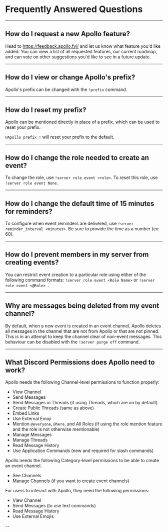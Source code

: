 # Frequently Answered Questions

---

## How do I request a new Apollo feature?

Head to https://feedback.apollo.fyi/ and let us know what feature you'd like added. You can view a list of all requested features, our current roadmap, and can vote on other suggestions you'd like to see in a future update.

---

## How do I view or change Apollo's prefix?

Apollo's prefix can be changed with the `!prefix` command.

---

## How do I reset my prefix?

Apollo can be mentioned directly in place of a prefix, which can be used to
reset your prefix.

`@Apollo prefix !` will reset your prefix to the default.

---

## How do I change the role needed to create an event?

To change the role, use `!server role event <role>`. To reset this role, use `!server role event None`.

---

## How do I change the default time of 15 minutes for reminders?

To configure when event reminders are delivered, use `!server reminder_interval <minutes>`. Be sure to provide the time as a number (ex: 60).

---

## How do I prevent members in my server from creating events?

You can restrict event creation to a particular role using either of the following command formats: `!server role event <Role Name>` or `!server role event <@Role> `.

---

## Why are messages being deleted from my event channel?

By default, when a new event is created in an event channel, Apollo deletes all messages in the channel that are not from Apollo or that are not pinned. This is in an attempt to keep the channel clear of non-event messages. This behaviour can be disabled with the `!server purge off` command.

---

## What Discord Permissions does Apollo need to work?

Apollo needs the following Channel-level permissions to function properly:
* View Channel
* Send Messages
* Send Messages in Threads (if using Threads, which are on by default)
* Create Public Threads (same as above)
* Embed Links
* Use External Emoji
* Mention `@everyone`, `@here`, and All Roles (if using the role mention feature and the role is not otherwise mentionable)
* Manage Messages
* Manage Threads
* Read Message History
* Use Application Commands (new and required for slash commands)

Apollo needs the following Category-level permissions to be able to create an event channel.
* See Channels
* Manage Channels (if you want to create event channels)

For users to interact with Apollo, they need the following permissions: 
* View Channel
* Send Messages (to use text commands)
* Read Message History
* Use External Emojis

--
